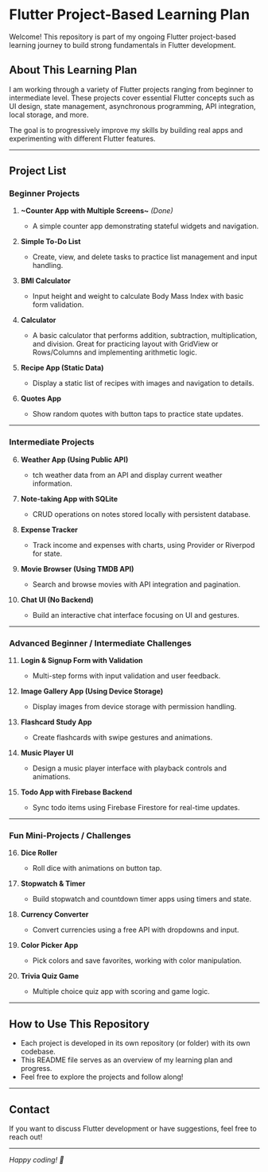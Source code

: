 # Flutter Project-Based Learning Plan

Welcome! This repository is part of my ongoing Flutter project-based learning journey to build strong fundamentals in Flutter development.

## About This Learning Plan

I am working through a variety of Flutter projects ranging from beginner to intermediate level. These projects cover essential Flutter concepts such as UI design, state management, asynchronous programming, API integration, local storage, and more.

The goal is to progressively improve my skills by building real apps and experimenting with different Flutter features.

---

## Project List

### Beginner Projects

1. **~Counter App with Multiple Screens~** _(Done)_

   - A simple counter app demonstrating stateful widgets and navigation.

2. **Simple To-Do List**

   - Create, view, and delete tasks to practice list management and input handling.

3. **BMI Calculator**

   - Input height and weight to calculate Body Mass Index with basic form validation.

4. **Calculator**

   - A basic calculator that performs addition, subtraction, multiplication, and division. Great for practicing layout with GridView or Rows/Columns and implementing arithmetic logic.

5. **Recipe App (Static Data)**

   - Display a static list of recipes with images and navigation to details.

6. **Quotes App**
   - Show random quotes with button taps to practice state updates.

---

### Intermediate Projects

6. **Weather App (Using Public API)**

   - tch weather data from an API and display current weather information.

7. **Note-taking App with SQLite**

   - CRUD operations on notes stored locally with persistent database.

8. **Expense Tracker**

   - Track income and expenses with charts, using Provider or Riverpod for state.

9. **Movie Browser (Using TMDB API)**

   - Search and browse movies with API integration and pagination.

10. **Chat UI (No Backend)**
    - Build an interactive chat interface focusing on UI and gestures.

---

### Advanced Beginner / Intermediate Challenges

11. **Login & Signup Form with Validation**

    - Multi-step forms with input validation and user feedback.

12. **Image Gallery App (Using Device Storage)**

    - Display images from device storage with permission handling.

13. **Flashcard Study App**

    - Create flashcards with swipe gestures and animations.

14. **Music Player UI**

    - Design a music player interface with playback controls and animations.

15. **Todo App with Firebase Backend**
    - Sync todo items using Firebase Firestore for real-time updates.

---

### Fun Mini-Projects / Challenges

16. **Dice Roller**

    - Roll dice with animations on button tap.

17. **Stopwatch & Timer**

    - Build stopwatch and countdown timer apps using timers and state.

18. **Currency Converter**

    - Convert currencies using a free API with dropdowns and input.

19. **Color Picker App**

    - Pick colors and save favorites, working with color manipulation.

20. **Trivia Quiz Game**
    - Multiple choice quiz app with scoring and game logic.

---

## How to Use This Repository

- Each project is developed in its own repository (or folder) with its own codebase.
- This README file serves as an overview of my learning plan and progress.
- Feel free to explore the projects and follow along!

---

## Contact

If you want to discuss Flutter development or have suggestions, feel free to reach out!

---

_Happy coding! 🚀_
